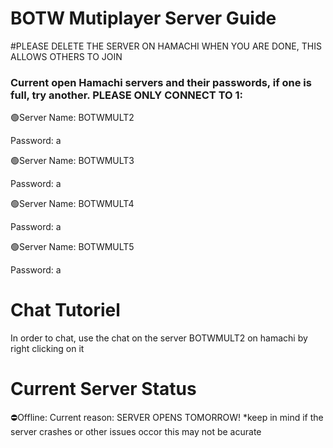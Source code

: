 # BOTW Mutiplayer Server Guide
#PLEASE DELETE THE SERVER ON HAMACHI WHEN YOU ARE DONE, THIS ALLOWS OTHERS TO JOIN

### Current open Hamachi servers and their passwords, if one is full, try another. PLEASE ONLY CONNECT TO 1:

🟢Server Name: BOTWMULT2

Password: a



🟢Server Name: BOTWMULT3

Password: a



🟢Server Name: BOTWMULT4

Password: a



🟢Server Name: BOTWMULT5

Password: a

# Chat Tutoriel
In order to chat, use the chat on the server BOTWMULT2 on hamachi by right clicking on it

# Current Server Status
⛔Offline: 
Current reason: SERVER OPENS TOMORROW!
*keep in mind if the server crashes or other issues occor this may not be acurate
